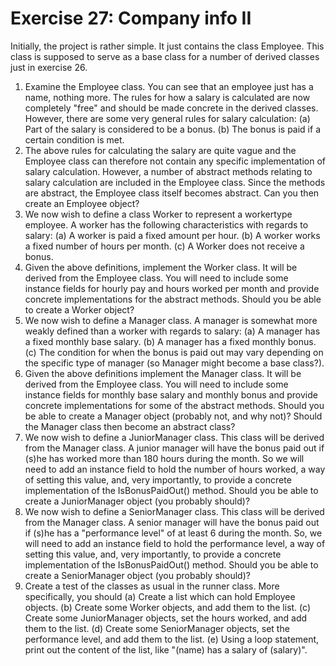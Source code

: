 ﻿# Exercise 27: Company info II

Initially, the project is rather simple. It just contains the class Employee. 
This class is supposed to serve as a base class for a number of derived 
classes just in exercise 26.

  1. Examine the Employee class. You can see that an employee just has a 
     name, nothing more. The rules for how a salary is calculated are now 
	 completely "free" and should be made concrete in the derived classes. 
	 However, there are some very general rules for salary calculation:
     (a) Part of the salary is considered to be a bonus.
     (b) The bonus is paid if a certain condition is met.
  2. The above rules for calculating the salary are quite vague and the 
     Employee class can therefore not contain any specific implementation 
	 of salary calculation. However, a number of abstract methods relating 
	 to salary calculation are included in the Employee class. Since the 
	 methods are abstract, the Employee class itself becomes abstract. Can 
	 you then create an Employee object?
  3. We now wish to define a class Worker to represent a workertype employee. 
     A worker has the following characteristics with regards to salary:
     (a) A worker is paid a fixed amount per hour.
     (b) A worker works a fixed number of hours per month.
     (c) A Worker does not receive a bonus.
  4. Given the above definitions, implement the Worker class. It will be 
     derived from the Employee class. You will need to include some instance 
	 fields for hourly pay and hours worked per month and provide concrete 
	 implementations for the abstract methods. Should you be able to create 
	 a Worker object?
  5. We now wish to define a Manager class. A manager is somewhat more 
     weakly defined than a worker with regards to salary:
     (a) A manager has a fixed monthly base salary.
     (b) A manager has a fixed monthly bonus.
     (c) The condition for when the bonus is paid out may vary depending
	     on the specific type of manager (so Manager might become a base 
		 class?).
  6. Given the above definitions implement the Manager class. It will be
     derived from the Employee class. You will need to include some 
	 instance fields for monthly base salary and monthly bonus and 
	 provide concrete implementations for some of the abstract methods. 
	 Should you be able to create a Manager object (probably not, and why 
	 not)? Should the Manager class then become an abstract class?
  7. We now wish to define a JuniorManager class. This class will be derived 
     from the Manager class. A junior manager will have the bonus paid out 
	 if (s)he has worked more than 180 hours during the month. So we will 
	 need to add an instance field to hold the number of hours worked, a
	 way of setting this value, and, very importantly, to provide a 
	 concrete implementation of the IsBonusPaidOut() method. Should you
     be able to create a JuniorManager object (you probably should)?
  8. We now wish to define a SeniorManager class. This class will be 
     derived from the Manager class. A senior manager will have the bonus 
	 paid out if (s)he has a "performance level" of at least 6 during 
	 the month. So, we will need to add an instance field to hold the 
	 performance level, a way of setting this value, and, very importantly, 
	 to provide a concrete implementation of the IsBonusPaidOut() method. 
	 Should you be able to create a SeniorManager object (you probably 
	 should)?
  9. Create a test of the classes as usual in the runner class. More 
     specifically, you should
     (a) Create a list which can hold Employee objects.
     (b) Create some Worker objects, and add them to the list.
     (c) Create some JuniorManager objects, set the hours worked, and 
	     add them to the list.
     (d) Create some SeniorManager objects, set the performance level, and 
	     add them to the list.
     (e) Using a loop statement, print out the content of the list, like 
	     "(name) has a salary of (salary)".
